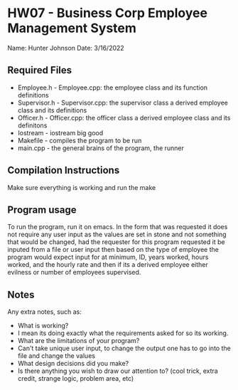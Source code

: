 # HW07 - Business Corp Employee Management System
Name: Hunter Johnson
Date: 3/16/2022

## Required Files
* Employee.h - Employee.cpp: the employee class and its function definitions
* Supervisor.h - Supervisor.cpp: the supervisor class a derived employee class and its definitions
* Officer.h - Officer.cpp: the officer class a derived employee class and its definitons
* Iostream - iostream big good
* Makefile - compiles the program to be run
* main.cpp - the general brains of the program, the runner

## Compilation Instructions
Make sure everything is working and run the make

## Program usage
To run the program, run it on emacs.
In the form that was requested it does not require any user input as the values are set in stone and not something that would be changed, had the requester for this program requested it be inputed from a file or user input then based on the type of employee the program would expect input for at minimum, ID, years worked, hours worked, and the hourly rate and then if its a derived employee either evilness or number of employees supervised.

## Notes
Any extra notes, such as:
* What is working?
* I mean its doing exactly what the requirements asked for so its working.
* What are the limitations of your program?
* Can't take unique user input, to change the output one has to go into the file and change the values
* What design decisions did you make?
* Is there anything you wish to draw our attention to? (cool trick, extra credit, strange logic, problem area, etc)
